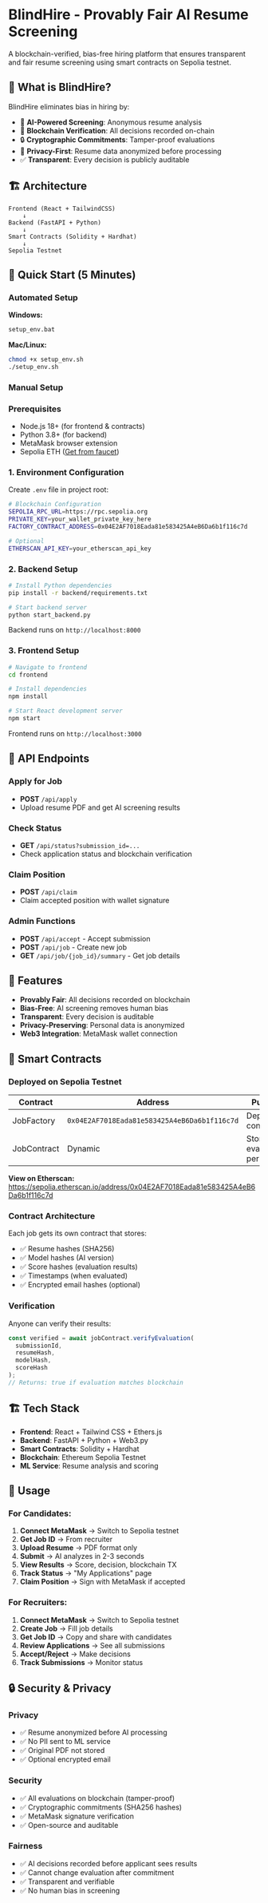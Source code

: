 # BlindHire - Provably Fair AI Resume Screening

A blockchain-verified, bias-free hiring platform that ensures transparent and fair resume screening using smart contracts on Sepolia testnet.

## 🎯 What is BlindHire?

BlindHire eliminates bias in hiring by:
- 🤖 **AI-Powered Screening**: Anonymous resume analysis
- 🔗 **Blockchain Verification**: All decisions recorded on-chain
- 🔒 **Cryptographic Commitments**: Tamper-proof evaluations
- 👤 **Privacy-First**: Resume data anonymized before processing
- ✅ **Transparent**: Every decision is publicly auditable

## 🏗️ Architecture

```
Frontend (React + TailwindCSS)
    ↓
Backend (FastAPI + Python)
    ↓
Smart Contracts (Solidity + Hardhat)
    ↓
Sepolia Testnet
```

## 🚀 Quick Start (5 Minutes)

### Automated Setup

**Windows:**
```cmd
setup_env.bat
```

**Mac/Linux:**
```bash
chmod +x setup_env.sh
./setup_env.sh
```

### Manual Setup

### Prerequisites
- Node.js 18+ (for frontend & contracts)
- Python 3.8+ (for backend)
- MetaMask browser extension
- Sepolia ETH ([Get from faucet](https://sepoliafaucet.com/))

### 1. Environment Configuration

Create `.env` file in project root:

```bash
# Blockchain Configuration
SEPOLIA_RPC_URL=https://rpc.sepolia.org
PRIVATE_KEY=your_wallet_private_key_here
FACTORY_CONTRACT_ADDRESS=0x04E2AF7018Eada81e583425A4eB6Da6b1f116c7d

# Optional
ETHERSCAN_API_KEY=your_etherscan_api_key
```

### 2. Backend Setup

```bash
# Install Python dependencies
pip install -r backend/requirements.txt

# Start backend server
python start_backend.py
```

Backend runs on `http://localhost:8000`

### 3. Frontend Setup

```bash
# Navigate to frontend
cd frontend

# Install dependencies
npm install

# Start React development server
npm start
```

Frontend runs on `http://localhost:3000`

## 🔧 API Endpoints

### Apply for Job
- **POST** `/api/apply`
- Upload resume PDF and get AI screening results

### Check Status
- **GET** `/api/status?submission_id=...`
- Check application status and blockchain verification

### Claim Position
- **POST** `/api/claim`
- Claim accepted position with wallet signature

### Admin Functions
- **POST** `/api/accept` - Accept submission
- **POST** `/api/job` - Create new job
- **GET** `/api/job/{job_id}/summary` - Get job details

## 🎯 Features

- **Provably Fair**: All decisions recorded on blockchain
- **Bias-Free**: AI screening removes human bias
- **Transparent**: Every decision is auditable
- **Privacy-Preserving**: Personal data is anonymized
- **Web3 Integration**: MetaMask wallet connection

## 📜 Smart Contracts

### Deployed on Sepolia Testnet

| Contract | Address | Purpose |
|----------|---------|---------|
| JobFactory | `0x04E2AF7018Eada81e583425A4eB6Da6b1f116c7d` | Deploy job contracts |
| JobContract | Dynamic | Store evaluations per job |

**View on Etherscan:**  
https://sepolia.etherscan.io/address/0x04E2AF7018Eada81e583425A4eB6Da6b1f116c7d

### Contract Architecture

Each job gets its own contract that stores:
- ✅ Resume hashes (SHA256)
- ✅ Model hashes (AI version)
- ✅ Score hashes (evaluation results)
- ✅ Timestamps (when evaluated)
- ✅ Encrypted email hashes (optional)

### Verification

Anyone can verify their results:
```javascript
const verified = await jobContract.verifyEvaluation(
  submissionId,
  resumeHash,
  modelHash,
  scoreHash
);
// Returns: true if evaluation matches blockchain
```

## 🏗️ Tech Stack

- **Frontend**: React + Tailwind CSS + Ethers.js
- **Backend**: FastAPI + Python + Web3.py
- **Smart Contracts**: Solidity + Hardhat
- **Blockchain**: Ethereum Sepolia Testnet
- **ML Service**: Resume analysis and scoring

## 📱 Usage

### For Candidates:

1. **Connect MetaMask** → Switch to Sepolia testnet
2. **Get Job ID** → From recruiter
3. **Upload Resume** → PDF format only
4. **Submit** → AI analyzes in 2-3 seconds
5. **View Results** → Score, decision, blockchain TX
6. **Track Status** → "My Applications" page
7. **Claim Position** → Sign with MetaMask if accepted

### For Recruiters:

1. **Connect MetaMask** → Switch to Sepolia testnet
2. **Create Job** → Fill job details
3. **Get Job ID** → Copy and share with candidates
4. **Review Applications** → See all submissions
5. **Accept/Reject** → Make decisions
6. **Track Submissions** → Monitor status

## 🔒 Security & Privacy

### Privacy
- ✅ Resume anonymized before AI processing
- ✅ No PII sent to ML service
- ✅ Original PDF not stored
- ✅ Optional encrypted email

### Security
- ✅ All evaluations on blockchain (tamper-proof)
- ✅ Cryptographic commitments (SHA256 hashes)
- ✅ MetaMask signature verification
- ✅ Open-source and auditable

### Fairness
- ✅ AI decisions recorded before applicant sees results
- ✅ Cannot change evaluation after commitment
- ✅ Transparent and verifiable
- ✅ No human bias in screening
